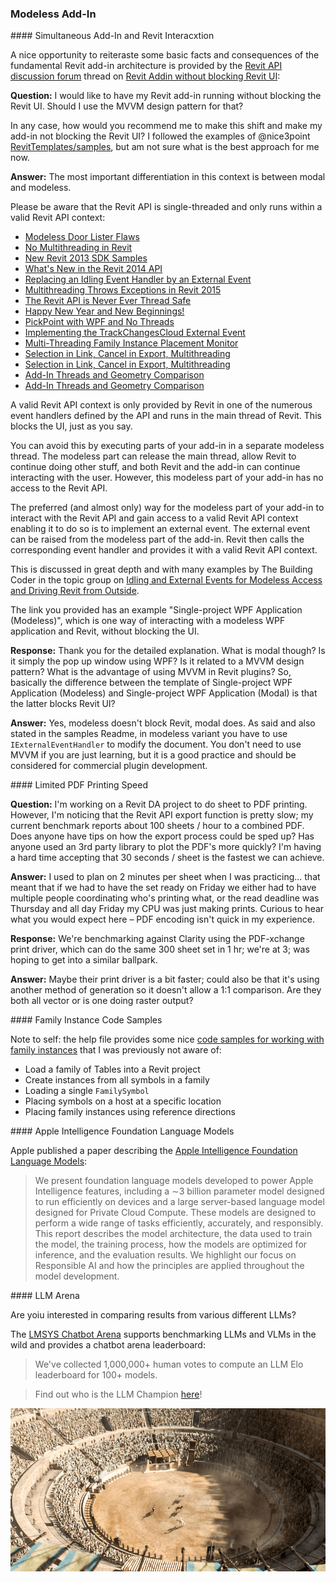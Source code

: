 <head>
<meta http-equiv="Content-Type" content="text/html; charset=utf-8">
<link rel="stylesheet" type="text/css" href="bc.css">
<!-- https://highlightjs.org/#usage
<link rel="stylesheet" href="https://cdnjs.cloudflare.com/ajax/libs/highlight.js/11.9.0/styles/default.min.css">
<script src="https://cdnjs.cloudflare.com/ajax/libs/highlight.js/11.9.0/highlight.min.js"></script>
<script>hljs.highlightAll();</script>
-->

<!-- https://prismjs.com -->
<link href="https://cdn.jsdelivr.net/npm/prismjs@1.29.0/themes/prism.min.css" rel="stylesheet" />
<script src="https://cdn.jsdelivr.net/npm/prismjs@1.29.0/components/prism-core.min.js"></script>
<script src="https://cdn.jsdelivr.net/npm/prismjs@1.29.0/plugins/autoloader/prism-autoloader.min.js"></script>
<style> code[class*=language-], pre[class*=language-] { font-size : 90%; } </style>
</head>

<!---

- https://forums.autodesk.com/t5/revit-api-forum/revit-addin-without-blocking-revit-ui/m-p/12951089#M80731

- limited PDF printing speed
  https://autodesk.slack.com/archives/C0SR6NAP8/p1721996815735469
  Riley Peterson
  Jacob Small

- Code samples for working with Family Instances.
  https://help.autodesk.com/view/RVT/2025/ENU/?guid=Revit_API_Revit_API_Developers_Guide_Revit_Geometric_Elements_Family_Instances_Code_Samples_html

- llm arena
  https://arena.lmsys.org/
  LMSYS Chatbot Arena (Multimodal): Benchmarking LLMs and VLMs in the Wild
  Chatbot Arena Leaderboard
  We've collected 1,000,000+ human votes to compute an LLM Elo leaderboard for 100+ models. Find out who is the 🥇LLM Champion here!

- Apple Intelligence Foundation Language Models
  https://machinelearning.apple.com/papers/apple_intelligence_foundation_language_models.pdf
  present foundation language models developed to power Apple Intelligence features, including a ∼3 billion parameter model designed to run efficiently on devices and a large server-based language model designed for Private Cloud Compute

twitter:

 with the @AutodeskRevit #RevitAPI #BIM @DynamoBIM

&ndash; ...

linkedin:

#BIM #DynamoBIM #AutodeskAPS #Revit #API #IFC #SDK #Autodesk #AEC #adsk

the [Revit API discussion forum](http://forums.autodesk.com/t5/revit-api-forum/bd-p/160) thread

<center>
<img src="img/" alt="" title="" width="600"/>
<p style="font-size: 80%; font-style:italic"></p>
</center>

-->

### Modeless Add-In


####<a name="2"></a> Simultaneous Add-In and Revit Interacxtion

A nice opportunity to reiteraste some basic facts and consequences of the fundamental Revit add-in architecture is provided by
the [Revit API discussion forum](http://forums.autodesk.com/t5/revit-api-forum/bd-p/160) thread
on [Revit Addin without blocking Revit UI](https://forums.autodesk.com/t5/revit-api-forum/revit-addin-without-blocking-revit-ui/m-p/12951089):

**Question:**
I would like to have my Revit add-in running without blocking the Revit UI.
Should I use the MVVM design pattern for that?

In any case, how would you recommend me to make this shift and make my add-in not blocking the Revit UI?
I followed the examples of @nice3point [RevitTemplates/samples](https://github.com/Nice3point/RevitTemplates/tree/develop/samples),
but am not sure what is the best approach for me now.

**Answer:**
The most important differentiation in this context is between modal and modeless.

Please be aware that the Revit API is single-threaded and only runs within a valid Revit API context:

- [Modeless Door Lister Flaws](http://thebuildingcoder.typepad.com/blog/2011/01/modeless-door-lister-flaws.html)
- [No Multithreading in Revit](http://thebuildingcoder.typepad.com/blog/2011/06/no-multithreading-in-revit.html)
- [New Revit 2013 SDK Samples](http://thebuildingcoder.typepad.com/blog/2012/03/new-revit-2013-sdk-samples.html)
- [What's New in the Revit 2014 API](http://thebuildingcoder.typepad.com/blog/2013/04/whats-new-in-the-revit-2014-api.html)
- [Replacing an Idling Event Handler by an External Event](http://thebuildingcoder.typepad.com/blog/2013/12/replacing-an-idling-event-handler-by-an-external-event.html)
- [Multithreading Throws Exceptions in Revit 2015](http://thebuildingcoder.typepad.com/blog/2014/05/multithreading-throws-exceptions-in-revit-2015.html)
- [The Revit API is Never Ever Thread Safe](http://thebuildingcoder.typepad.com/blog/2014/11/the-revit-api-is-never-ever-thread-safe.html)
- [Happy New Year and New Beginnings!](http://thebuildingcoder.typepad.com/blog/2015/01/happy-new-year-and-new-beginnings.html)
- [PickPoint with WPF and No Threads](http://thebuildingcoder.typepad.com/blog/2015/11/pickpoint-with-wpf-and-no-threads.html)
- [Implementing the TrackChangesCloud External Event](http://thebuildingcoder.typepad.com/blog/2016/03/implementing-the-trackchangescloud-external-event.html)
- [Multi-Threading Family Instance Placement Monitor](https://thebuildingcoder.typepad.com/blog/2020/02/multi-threading-family-instance-placement-monitor.html)
- [Selection in Link, Cancel in Export, Multithreading](https://thebuildingcoder.typepad.com/blog/2020/07/selection-link-support-cancel-custom-export-multithreading.html)
- [Selection in Link, Cancel in Export, Multithreading](https://thebuildingcoder.typepad.com/blog/2020/07/selection-link-support-cancel-custom-export-multithreading.html)
- [Add-In Threads and Geometry Comparison](https://thebuildingcoder.typepad.com/blog/2023/09/add-in-threads-and-geometry-comparison.html)
- [Add-In Threads and Geometry Comparison](https://thebuildingcoder.typepad.com/blog/2023/09/add-in-threads-and-geometry-comparison.html)

A valid Revit API context is only provided by Revit in one of the numerous event handlers defined by the API and runs in the main thread of Revit.
This blocks the UI, just as you say.

You can avoid this by executing parts of your add-in in a separate modeless thread.
The modeless part can release the main thread, allow Revit to continue doing other stuff, and both Revit and the add-in can continue interacting with the user.
However, this modeless part of your add-in has no access to the Revit API.

The preferred (and almost only) way for the modeless part of your add-in to interact with the Revit API and gain access to a valid Revit API context enabling it to do so is to implement an external event.
The external event can be raised from the modeless part of the add-in.
Revit then calls the corresponding event handler and provides it with a valid Revit API context.

This is discussed in great depth and with many examples by The Building Coder in the topic group
on [Idling and External Events for Modeless Access and Driving Revit from Outside](https://thebuildingcoder.typepad.com/blog/about-the-author.html#5.28).

The link you provided has an example "Single-project WPF Application (Modeless)", which is one way of interacting with a modeless WPF application and Revit, without blocking the UI.

**Response:**
Thank you for the detailed explanation.
What is modal though? Is it simply the pop up window using WPF? Is it related to a MVVM design pattern?
What is the advantage of using MVVM in Revit plugins?
So, basically the difference between the template of Single-project WPF Application (Modeless) and Single-project WPF Application (Modal) is that the latter blocks Revit UI?

**Answer:**
Yes, modeless doesn't block Revit, modal does.
As said and also stated in the samples Readme, in modeless variant you have to use `IExternalEventHandler` to modify the document.
You don't need to use MVVM if you are just learning, but it is a good practice and should be considered for commercial plugin development.

####<a name="3"></a> Limited PDF Printing Speed

**Question:**
I'm working on a Revit DA project to do sheet to PDF printing.
However, I'm noticing that the Revit API export function is pretty slow; my current benchmark reports about 100 sheets / hour to a combined PDF.
Does anyone have tips on how the export process could be sped up?
Has anyone used an 3rd party library to plot the PDF's more quickly?
I'm having a hard time accepting that 30 seconds / sheet is the fastest we can achieve.

**Answer:**
I used to plan on 2 minutes per sheet when I was practicing... that meant that if we had to have the set ready on Friday we either had to have multiple people coordinating who's printing what, or the read deadline was Thursday and all day Friday my CPU was just making prints.
Curious to hear what you would expect here &ndash; PDF encoding isn't quick in my experience.

**Response:**
We're benchmarking against Clarity using the PDF-xchange print driver, which can do the same 300 sheet set in 1 hr; we're at 3; was hoping to get into a similar ballpark.

**Answer:**
Maybe their print driver is a bit faster; could also be that it's using another method of generation so it doesn't allow a 1:1 comparison.
Are they both all vector or is one doing raster output?

####<a name="4"></a> Family Instance Code Samples

Note to self: the help file provides some
nice [code samples for working with family instances](https://help.autodesk.com/view/RVT/2025/ENU/?guid=Revit_API_Revit_API_Developers_Guide_Revit_Geometric_Elements_Family_Instances_Code_Samples_html) that
I was previously not aware of:

- Load a family of Tables into a Revit project
- Create instances from all symbols in a family
- Loading a single `FamilySymbol`
- Placing symbols on a host at a specific location
- Placing family instances using reference directions

####<a name="5"></a> Apple Intelligence Foundation Language Models

Apple published a paper describing
the [Apple Intelligence Foundation Language Models](https://machinelearning.apple.com/papers/apple_intelligence_foundation_language_models.pdf):

> We present foundation language models developed to power Apple Intelligence features, including a ∼3 billion parameter model designed to run efficiently on devices and a large server-based language model designed for Private Cloud Compute.
These models are designed to perform a wide range of tasks efficiently, accurately, and responsibly.
This report describes the model architecture, the data used to train the model, the training process, how the models are optimized for inference, and the evaluation results.
We highlight our focus on Responsible AI and how the principles are applied throughout the model development.

####<a name="6"></a> LLM Arena

Are yoiu interested in comparing results from various different LLMs?

The [LMSYS Chatbot Arena](https://arena.lmsys.org/) supports benchmarking LLMs and VLMs in the wild and provides a chatbot arena leaderboard:

> We've collected 1,000,000+ human votes to compute an LLM Elo leaderboard for 100+ models.

> Find out who is the LLM Champion [here](https://chat.lmsys.org/?leaderboard)!

<center>
<img src="img/arena.png" alt="Arena" title="Arena" width="600"/>
</center>



